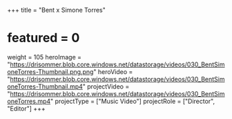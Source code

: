 +++
title = "Bent x Simone Torres"
# featured = 0
weight = 105
heroImage = "https://drisommer.blob.core.windows.net/datastorage/videos/030_BentSimoneTorres-Thumbnail.png.png"
heroVideo = "https://drisommer.blob.core.windows.net/datastorage/videos/030_BentSimoneTorres-Thumbnail.mp4"
projectVideo = "https://drisommer.blob.core.windows.net/datastorage/videos/030_BentSimoneTorres.mp4"
projectType = ["Music Video"]
projectRole = ["Director", "Editor"]
+++
